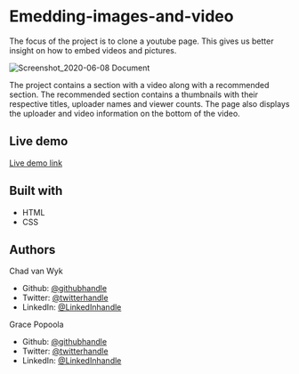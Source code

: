 # Emedding-images-and-video
The focus of the project is to clone a youtube page. This gives us better insight on how to embed videos and pictures.

![Screenshot_2020-06-08 Document](https://user-images.githubusercontent.com/43865875/84021954-cdfee500-a985-11ea-920b-adaeed55adf6.png)

The project contains a section with a video along with a recommended section. The recommended section contains a thumbnails with their respective titles, uploader names and viewer counts. The page also displays the uploader and video information on the bottom of the video.

## Live demo
[Live demo link](https://boring-hoover-81d0fb.netlify.app/)

## Built with

 - HTML
 - CSS

## Authors
Chad van Wyk
 - Github: [@githubhandle](https://github.com/El-Potato-Slayer)
 - Twitter: [@twitterhandle](https://twitter.com/elpotatoslayer)
 - LinkedIn: [@LinkedInhandle](www.linkedin.com/in/chad-van-wyk-4228b21a6)

Grace Popoola
 - Github: [@githubhandle](https://github.com/GraceOyiza)
 - Twitter: [@twitterhandle](https://twitter.com/PopsonGrace)
 - LinkedIn: [@LinkedInhandle](www.linkedin.com/in/chad-van-wyk-4228b21a6)
